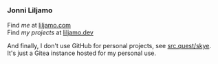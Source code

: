 ### Jonni Liljamo

Find _me_ at [liljamo.com](https://liljamo.com/) \
Find _my projects_ at [liljamo.dev](https://liljamo.dev/)

And finally, I don't use GitHub for personal projects, see [src.quest/skye](https://src.quest/skye). \
It's just a Gitea instance hosted for my personal use.
